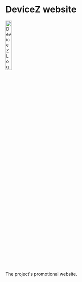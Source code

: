 # DeviceZ website

<img src="https://devicez.de/assets/img/logo.png" width=20% height=20% alt="DeviceZ Logo">

The project's promotional website.